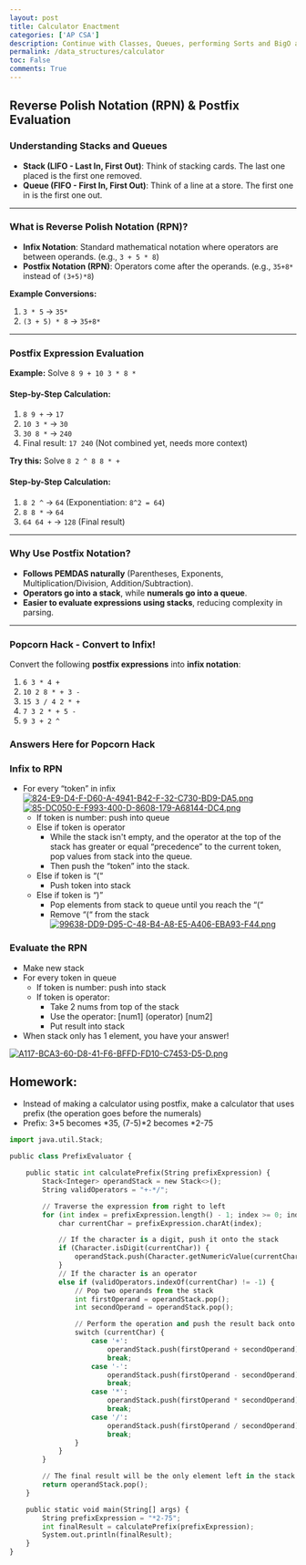 ```yaml
---
layout: post
title: Calculator Enactment
categories: ['AP CSA']
description: Continue with Classes, Queues, performing Sorts and BigO analysis on your algorithm(s).
permalink: /data_structures/calculator
toc: False
comments: True
---
```


## Reverse Polish Notation (RPN) & Postfix Evaluation  

### **Understanding Stacks and Queues**  
- **Stack (LIFO - Last In, First Out)**: Think of stacking cards. The last one placed is the first one removed.  
- **Queue (FIFO - First In, First Out)**: Think of a line at a store. The first one in is the first one out.  

---

### **What is Reverse Polish Notation (RPN)?**  
- **Infix Notation**: Standard mathematical notation where operators are between operands. (e.g., `3 + 5 * 8`)  
- **Postfix Notation (RPN)**: Operators come after the operands. (e.g., `35+8*` instead of `(3+5)*8`)  

**Example Conversions:**  
1. `3 * 5` → `35*`  
2. `(3 + 5) * 8` → `35+8*`  

---

### **Postfix Expression Evaluation**  
**Example:** Solve `8 9 + 10 3 * 8 *`  
#### **Step-by-Step Calculation:**
1. `8 9 +` → `17`
2. `10 3 *` → `30`
3. `30 8 *` → `240`
4. Final result: `17 240` (Not combined yet, needs more context)  

**Try this:** Solve `8 2 ^ 8 8 * +`  
#### **Step-by-Step Calculation:**
1. `8 2 ^` → `64` (Exponentiation: `8^2 = 64`)
2. `8 8 *` → `64`
3. `64 64 +` → `128` (Final result)  

---

### **Why Use Postfix Notation?**  
- **Follows PEMDAS naturally** (Parentheses, Exponents, Multiplication/Division, Addition/Subtraction).  
- **Operators go into a stack**, while **numerals go into a queue**.  
- **Easier to evaluate expressions using stacks**, reducing complexity in parsing.  

---

### **Popcorn Hack - Convert to Infix!**  
Convert the following **postfix expressions** into **infix notation**:

1. `6 3 * 4 +`
2. `10 2 8 * + 3 -`
3. `15 3 / 4 2 * +`
4. `7 3 2 * + 5 -`
5. `9 3 + 2 ^`



### Answers Here for Popcorn Hack

### Infix to RPN
- For every “token” in infix
[![824-E9-D4-F-D60-A-4941-B42-F-32-C730-BD9-DA5.png](https://i.postimg.cc/bJz03hkP/824-E9-D4-F-D60-A-4941-B42-F-32-C730-BD9-DA5.png)](https://postimg.cc/3ycDxztf)
[![85-DC050-E-F993-400-D-8608-179-A68144-DC4.png](https://i.postimg.cc/VL3j2MnD/85-DC050-E-F993-400-D-8608-179-A68144-DC4.png)](https://postimg.cc/YhzGWvXW)
  - If token is number: push into queue
  - Else if token is operator 
    - While the stack isn't empty, and the operator at the top of the stack has greater or equal “precedence” to the current token, pop values from stack into the queue. 
    - Then push the “token” into the stack.
  - Else if token is “(“
    - Push token into stack
  - Else if token is “)”
    - Pop elements from stack to queue until you reach the “(“
    - Remove “(“ from the stack
[![99638-DD9-D95-C-48-B4-A8-E5-A406-EBA93-F44.png](https://i.postimg.cc/pTThmXKm/99638-DD9-D95-C-48-B4-A8-E5-A406-EBA93-F44.png)](https://postimg.cc/5HhNGJ7J)

### Evaluate the RPN
- Make new stack
- For every token in queue
  - If token is number: push into stack
  - If token is operator:
    - Take 2 nums from top of the stack
    - Use the operator: [num1] (operator) [num2]
    - Put result into stack
- When stack only has 1 element, you have your answer!


[![A117-BCA3-60-D8-41-F6-BFFD-FD10-C7453-D5-D.png](https://i.postimg.cc/Ls4BVSzp/A117-BCA3-60-D8-41-F6-BFFD-FD10-C7453-D5-D.png)](https://postimg.cc/bZMtzKCC)

## Homework:
* Instead of making a calculator using postfix, make a calculator that uses prefix (the operation goes before the numerals)
* Prefix: 3*5 becomes *35, (7-5)*2 becomes *2-75


```python
import java.util.Stack;

public class PrefixEvaluator {

    public static int calculatePrefix(String prefixExpression) {
        Stack<Integer> operandStack = new Stack<>();
        String validOperators = "+-*/";

        // Traverse the expression from right to left
        for (int index = prefixExpression.length() - 1; index >= 0; index--) {
            char currentChar = prefixExpression.charAt(index);

            // If the character is a digit, push it onto the stack
            if (Character.isDigit(currentChar)) {
                operandStack.push(Character.getNumericValue(currentChar));
            }
            // If the character is an operator
            else if (validOperators.indexOf(currentChar) != -1) {
                // Pop two operands from the stack
                int firstOperand = operandStack.pop();
                int secondOperand = operandStack.pop();

                // Perform the operation and push the result back onto the stack
                switch (currentChar) {
                    case '+':
                        operandStack.push(firstOperand + secondOperand);
                        break;
                    case '-':
                        operandStack.push(firstOperand - secondOperand);
                        break;
                    case '*':
                        operandStack.push(firstOperand * secondOperand);
                        break;
                    case '/':
                        operandStack.push(firstOperand / secondOperand);
                        break;
                }
            }
        }

        // The final result will be the only element left in the stack
        return operandStack.pop();
    }

    public static void main(String[] args) {
        String prefixExpression = "*2-75"; 
        int finalResult = calculatePrefix(prefixExpression);
        System.out.println(finalResult);
    }
}
```
